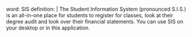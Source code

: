 word: SIS
definition: |
  The Student Information System (pronounced S.I.S.) is an all-in-one place for students to register for classes, look at their degree audit and look over their financial statements. You can use SIS on your desktop or in this application.
